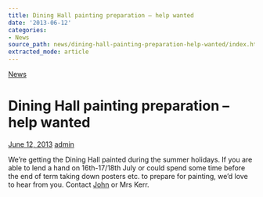 ```yaml
---
title: Dining Hall painting preparation – help wanted
date: '2013-06-12'
categories:
- News
source_path: news/dining-hall-painting-preparation-help-wanted/index.html
extracted_mode: article
---
```

[News](/news/)

# Dining Hall painting preparation – help wanted

[June 12, 2013](/news/dining-hall-painting-preparation-help-wanted/) [admin](author/admin/)

We’re getting the Dining Hall painted during the summer holidays. If you are able to lend a hand on 16th-17/18th July or could spend some time before the end of term taking down posters etc. to prepare for painting, we’d love to hear from you. Contact [John](mailto:john.lewis-hpc@hotmail.co.uk) or Mrs Kerr.
